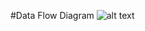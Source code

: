 #Data Flow Diagram
![alt text](https://cloud.githubusercontent.com/assets/7475977/19413895/80477eba-9301-11e6-84e9-b5e588c7ccc0.jpg)
